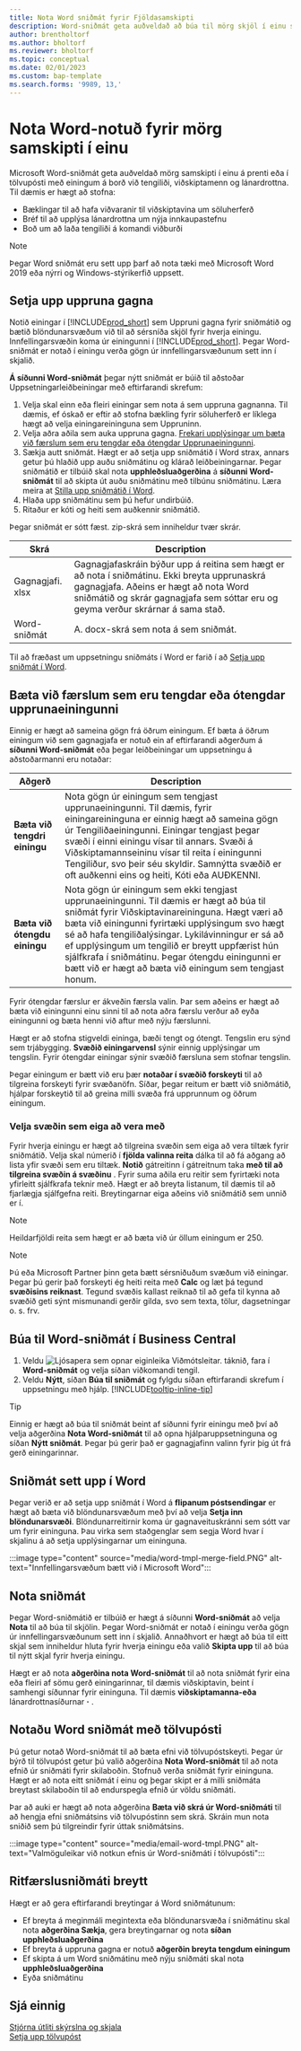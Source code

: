 ```yaml
---
title: Nota Word sniðmát fyrir Fjöldasamskipti
description: Word-sniðmát geta auðveldað að búa til mörg skjöl í einu sem eru sérsniðin fyrir tilteknar einingar.
author: brentholtorf
ms.author: bholtorf
ms.reviewer: bholtorf
ms.topic: conceptual
ms.date: 02/01/2023
ms.custom: bap-template
ms.search.forms: '9989, 13,'
---
```


# <a name="use-word-templates-for-bulk-communication"></a><a name="use-word-templates-for-bulk-communication"></a><a name="use-word-templates-for-bulk-communication"></a>Nota Word-notuð fyrir mörg samskipti í einu

Microsoft Word-sniðmát geta auðveldað mörg samskipti í einu á prenti eða í tölvupósti með einingum á borð við tengiliði, viðskiptamenn og lánardrottna. Til dæmis er hægt að stofna:

* Bæklingar til að hafa viðvaranir til viðskiptavina um söluherferð
* Bréf til að upplýsa lánardrottna um nýja innkaupastefnu
* Boð um að laða tengiliði á komandi viðburði

> [!NOTE]
> Þegar Word sniðmát eru sett upp þarf að nota tæki með  Microsoft Word  2019 eða nýrri og Windows-stýrikerfið uppsett.

## <a name="set-up-the-source-of-data"></a><a name="set-up-the-source-of-data"></a><a name="set-up-the-source-of-data"></a>Setja upp uppruna gagna

Notið einingar í  [!INCLUDE[prod_short](includes/prod_short.md)]  sem Uppruni gagna fyrir sniðmátið og bætið blöndunarsvæðum við til að sérsníða skjöl fyrir hverja einingu. Innfellingarsvæðin koma úr einingunni í [!INCLUDE[prod_short](includes/prod_short.md)]. Þegar Word-sniðmát er notað í einingu verða gögn úr innfellingarsvæðunum sett inn í skjalið.

 **Á síðunni Word-sniðmát**  þegar nýtt sniðmát er búið til aðstoðar Uppsetningarleiðbeiningar með eftirfarandi skrefum:

1. Velja skal einn eða fleiri einingar sem nota á sem uppruna gagnanna. Til dæmis, ef óskað er eftir að stofna bækling fyrir söluherferð er líklega hægt að velja einingareininguna sem Uppruninn.
2. Velja aðra aðila sem auka uppruna gagna.  [Frekari upplýsingar um bæta við færslum sem eru tengdar eða ótengdar Upprunaeiningunni](#add-entries-that-are-related-or-unrelated-to-the-source-entity).
3. Sækja autt sniðmát. Hægt er að setja upp sniðmátið í Word strax, annars getur þú hlaðið upp auðu sniðmátinu og klárað leiðbeiningarnar. Þegar sniðmátið er tilbúið skal nota  **upphleðsluaðgerðina**  á  **síðunni Word-sniðmát**  til að skipta út auðu sniðmátinu með tilbúnu sniðmátinu. Læra meira at  [Stilla upp sniðmátið í Word](#set-up-the-template-in-word).
4. Hlaða upp sniðmátinu sem þú hefur undirbúið.
5. Ritaður er kóti og heiti sem auðkennir sniðmátið.

Þegar sniðmát er sótt fæst. zip-skrá sem inniheldur tvær skrár.

|Skrá  |Description  |
|---------|---------|
|Gagnagjafi. xlsx     | Gagnagjafaskráin býður upp á reitina sem hægt er að nota í sniðmátinu. Ekki breyta upprunaskrá gagnagjafa. Aðeins er hægt að nota Word sniðmátið og skrár gagnagjafa sem sóttar eru og geyma verður skrárnar á sama stað.     |
|Word-sniðmát     | A. docx-skrá sem nota á sem sniðmát.        |

Til að fræðast um uppsetningu sniðmáts í Word er farið í að  [Setja upp sniðmát í Word](#set-up-the-template-in-word).

## <a name="add-entries-that-are-related-or-unrelated-to-the-source-entity"></a><a name="add-entries-that-are-related-or-unrelated-to-the-source-entity"></a><a name="add-entries-that-are-related-or-unrelated-to-the-source-entity"></a>Bæta við færslum sem eru tengdar eða ótengdar upprunaeiningunni

Einnig er hægt að sameina gögn frá öðrum einingum. Ef bæta á öðrum einingum við sem gagnagjafa er notuð ein af eftirfarandi aðgerðum á  **síðunni Word-sniðmát**  eða þegar leiðbeiningar um uppsetningu á aðstoðarmanni eru notaðar:

|Aðgerð  |Description  |
|---------|---------|
|**Bæta við tengdri einingu**  | Nota gögn úr einingum sem tengjast upprunaeiningunni. Til dæmis, fyrir einingareininguna er einnig hægt að sameina gögn úr Tengiliðaeiningunni. Einingar tengjast þegar svæði í einni einingu vísar til annars. Svæði á Viðskiptamannseininu vísar til reita í einingunni Tengiliður, svo þeir séu skyldir. Samnýtta svæðið er oft auðkenni eins og heiti, Kóti eða AUÐKENNI.        |
|**Bæta við ótengdu einingu**| Nota gögn úr einingum sem ekki tengjast upprunaeiningunni. Til dæmis er hægt að búa til sniðmát fyrir Viðskiptavinareininguna. Hægt væri að bæta við einingunni fyrirtæki upplýsingum svo hægt sé að hafa tengiliðalýsingar. Lykilávinningur er sá að ef upplýsingum um tengilið er breytt uppfærist hún sjálfkrafa í sniðmátinu. Þegar ótengdu einingunni er bætt við er hægt að bæta við einingum sem tengjast honum.         |

Fyrir ótengdar færslur er ákveðin færsla valin. Þar sem aðeins er hægt að bæta við einingunni einu sinni til að nota aðra færslu verður að eyða einingunni og bæta henni við aftur með nýju færslunni.

Hægt er að stofna stigveldi eininga, bæði tengt og ótengt. Tengslin eru sýnd sem trjábygging.  **Svæðið einingarvensl**  sýnir einnig upplýsingar um tengslin. Fyrir ótengdar einingar sýnir svæðið færsluna sem stofnar tengslin.

Þegar einingum er bætt við eru þær  **notaðar í svæðið forskeyti**  til að tilgreina forskeyti fyrir svæðanöfn. Síðar, þegar reitum er bætt við sniðmátið, hjálpar forskeytið til að greina milli svæða frá upprunnum og öðrum einingum.

### <a name="select-the-fields-to-include"></a><a name="select-the-fields-to-include"></a><a name="select-the-fields-to-include"></a>Velja svæðin sem eiga að vera með

Fyrir hverja einingu er hægt að tilgreina svæðin sem eiga að vera tiltæk fyrir sniðmátið. Velja skal númerið í  **fjölda valinna reita**  dálka til að fá aðgang að lista yfir svæði sem eru tiltæk.  **Notið**  gátreitinn í gátreitnum taka  **með til að tilgreina svæðin á svæðinu** . Fyrir suma aðila eru reitir sem fyrirtæki nota yfirleitt sjálfkrafa teknir með. Hægt er að breyta listanum, til dæmis til að fjarlægja sjálfgefna reiti. Breytingarnar eiga aðeins við sniðmátið sem unnið er í.

> [!NOTE]
> Heildarfjöldi reita sem hægt er að bæta við úr öllum einingum er 250.

> [!NOTE]
> Þú eða Microsoft Partner þinn geta bætt sérsniðuðum svæðum við einingar. Þegar þú gerir það forskeyti ég heiti reita með  **Calc**  og læt þá tegund  **svæðisins reiknast**. Tegund svæðis kallast reiknað til að gefa til kynna að svæðið geti sýnt mismunandi gerðir gilda, svo sem texta, tölur, dagsetningar o. s. frv.

## <a name="to-create-a-word-template-in-business-central"></a><a name="to-create-a-word-template-in-business-central"></a><a name="to-create-a-word-template-in-business-central"></a>Búa til Word-sniðmát í Business Central

1. Veldu ![Ljósapera sem opnar eiginleika Viðmótsleitar.](media/ui-search/search_small.png "Segðu mér hvað þú vilt gera") táknið, fara í **Word-sniðmát** og velja síðan viðkomandi tengil.
2. Veldu **Nýtt**, síðan **Búa til sniðmát** og fylgdu síðan eftirfarandi skrefum í uppsetningu með hjálp. [!INCLUDE[tooltip-inline-tip](includes/tooltip-inline-tip_md.md)]

> [!TIP]
> Einnig er hægt að búa til sniðmát beint af síðunni fyrir einingu með því að velja aðgerðina **Nota Word-sniðmát** til að opna hjálparuppsetninguna og síðan **Nýtt sniðmát**. Þegar þú gerir það er gagnagjafinn valinn fyrir þig út frá gerð einingarinnar.

## <a name="set-up-the-template-in-word"></a><a name="set-up-the-template-in-word"></a><a name="set-up-the-template-in-word"></a>Sniðmát sett upp í Word

Þegar verið er að setja upp sniðmát í Word á  **flipanum póstsendingar**  er hægt að bæta við blöndunarsvæðum með því að velja  **Setja inn blöndunarsvæði**. Blöndunarreitirnir koma úr gagnaveituskránni sem sótt var um fyrir eininguna. Þau virka sem staðgenglar sem segja Word hvar í skjalinu á að setja upplýsingarnar um eininguna.

:::image type="content" source="media/word-tmpl-merge-field.PNG" alt-text="Innfellingarsvæðum bætt við í Microsoft Word":::

## <a name="apply-a-template"></a><a name="apply-a-template"></a><a name="apply-a-template"></a>Nota sniðmát

Þegar Word-sniðmátið er tilbúið er hægt á síðunni **Word-sniðmát** að velja **Nota** til að búa til skjölin. Þegar Word-sniðmát er notað í einingu verða gögn úr innfellingarsvæðunum sett inn í skjalið. Annaðhvort er hægt að búa til eitt skjal sem inniheldur hluta fyrir hverja einingu eða valið **Skipta upp** til að búa til nýtt skjal fyrir hverja einingu.

Hægt er að nota  **aðgerðina nota Word-sniðmát**  til að nota sniðmát fyrir eina eða fleiri af sömu gerð einingarinnar, til dæmis viðskiptavin, beint í samhengi síðunnar fyrir eininguna. Til dæmis  **viðskiptamanna-eða**  lánardrottnasíðurnar **·** .

## <a name="use-word-templates-with-email"></a><a name="use-word-templates-with-email"></a><a name="use-word-templates-with-email"></a>Notaðu Word sniðmát með tölvupósti

Þú getur notað Word-sniðmát til að bæta efni við tölvupóstskeyti. Þegar úr býrð til tölvupóst getur þú valið aðgerðina **Nota Word-sniðmát** til að nota efnið úr sniðmáti fyrir skilaboðin. Stofnuð verða sniðmát fyrir eininguna. Hægt er að nota eitt sniðmát í einu og þegar skipt er á milli sniðmáta breytast skilaboðin til að endurspegla efnið úr völdu sniðmáti.

Þar að auki er hægt að nota aðgerðina **Bæta við skrá úr Word-sniðmáti** til að hengja efni sniðmátsins við tölvupóstinn sem skrá. Skráin mun nota sniðið sem þú tilgreindir fyrir úttak sniðmátsins.

:::image type="content" source="media/email-word-tmpl.PNG" alt-text="Valmöguleikar við notkun efnis úr Word-sniðmáti í tölvupósti":::

## <a name="edit-a-word-template"></a><a name="edit-a-word-template"></a><a name="edit-a-word-template"></a>Ritfærslusniðmáti breytt

Hægt er að gera eftirfarandi breytingar á Word sniðmátunum:

* Ef breyta á meginmáli megintexta eða blöndunarsvæða í sniðmátinu skal nota  **aðgerðina Sækja**, gera breytingarnar og nota  **síðan upphleðsluaðgerðina** 
* Ef breyta á uppruna gagna er notuð  **aðgerðin breyta tengdum einingum** 
* Ef skipta á um Word sniðmátinu með nýju sniðmáti skal nota  **upphleðsluaðgerðina** 
* Eyða sniðmátinu

## <a name="see-also"></a><a name="see-also"></a><a name="see-also"></a>Sjá einnig

[Stjórna útliti skýrslna og skjala](ui-manage-report-layouts.md)  
[Setja upp tölvupóst](admin-how-setup-email.md)  
